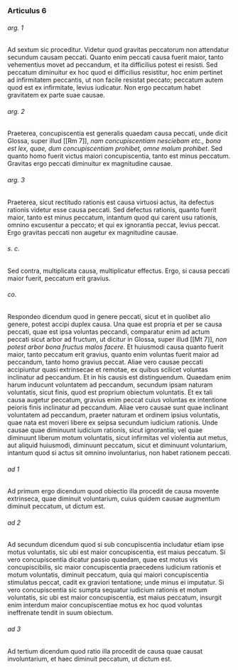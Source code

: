 ### Articulus 6

###### arg. 1
Ad sextum sic proceditur. Videtur quod gravitas peccatorum non attendatur secundum causam peccati. Quanto enim peccati causa fuerit maior, tanto vehementius movet ad peccandum, et ita difficilius potest ei resisti. Sed peccatum diminuitur ex hoc quod ei difficilius resistitur, hoc enim pertinet ad infirmitatem peccantis, ut non facile resistat peccato; peccatum autem quod est ex infirmitate, levius iudicatur. Non ergo peccatum habet gravitatem ex parte suae causae.

###### arg. 2
Praeterea, concupiscentia est generalis quaedam causa peccati, unde dicit Glossa, super illud [[Rm 7]], *nam concupiscentiam nesciebam etc., bona est lex, quae, dum concupiscentiam prohibet, omne malum prohibet*. Sed quanto homo fuerit victus maiori concupiscentia, tanto est minus peccatum. Gravitas ergo peccati diminuitur ex magnitudine causae.

###### arg. 3
Praeterea, sicut rectitudo rationis est causa virtuosi actus, ita defectus rationis videtur esse causa peccati. Sed defectus rationis, quanto fuerit maior, tanto est minus peccatum, intantum quod qui carent usu rationis, omnino excusentur a peccato; et qui ex ignorantia peccat, levius peccat. Ergo gravitas peccati non augetur ex magnitudine causae.

###### s. c.
Sed contra, multiplicata causa, multiplicatur effectus. Ergo, si causa peccati maior fuerit, peccatum erit gravius.

###### co.
Respondeo dicendum quod in genere peccati, sicut et in quolibet alio genere, potest accipi duplex causa. Una quae est propria et per se causa peccati, quae est ipsa voluntas peccandi, comparatur enim ad actum peccati sicut arbor ad fructum, ut dicitur in Glossa, super illud [[Mt 7]], *non potest arbor bona fructus malos facere*. Et huiusmodi causa quanto fuerit maior, tanto peccatum erit gravius, quanto enim voluntas fuerit maior ad peccandum, tanto homo gravius peccat. Aliae vero causae peccati accipiuntur quasi extrinsecae et remotae, ex quibus scilicet voluntas inclinatur ad peccandum. Et in his causis est distinguendum. Quaedam enim harum inducunt voluntatem ad peccandum, secundum ipsam naturam voluntatis, sicut finis, quod est proprium obiectum voluntatis. Et ex tali causa augetur peccatum, gravius enim peccat cuius voluntas ex intentione peioris finis inclinatur ad peccandum. Aliae vero causae sunt quae inclinant voluntatem ad peccandum, praeter naturam et ordinem ipsius voluntatis, quae nata est moveri libere ex seipsa secundum iudicium rationis. Unde causae quae diminuunt iudicium rationis, sicut ignorantia; vel quae diminuunt liberum motum voluntatis, sicut infirmitas vel violentia aut metus, aut aliquid huiusmodi, diminuunt peccatum, sicut et diminuunt voluntarium, intantum quod si actus sit omnino involuntarius, non habet rationem peccati.

###### ad 1
Ad primum ergo dicendum quod obiectio illa procedit de causa movente extrinseca, quae diminuit voluntarium, cuius quidem causae augmentum diminuit peccatum, ut dictum est.

###### ad 2
Ad secundum dicendum quod si sub concupiscentia includatur etiam ipse motus voluntatis, sic ubi est maior concupiscentia, est maius peccatum. Si vero concupiscentia dicatur passio quaedam, quae est motus vis concupiscibilis, sic maior concupiscentia praecedens iudicium rationis et motum voluntatis, diminuit peccatum, quia qui maiori concupiscentia stimulatus peccat, cadit ex graviori tentatione; unde minus ei imputatur. Si vero concupiscentia sic sumpta sequatur iudicium rationis et motum voluntatis, sic ubi est maior concupiscentia, est maius peccatum, insurgit enim interdum maior concupiscentiae motus ex hoc quod voluntas ineffrenate tendit in suum obiectum.

###### ad 3
Ad tertium dicendum quod ratio illa procedit de causa quae causat involuntarium, et haec diminuit peccatum, ut dictum est.

